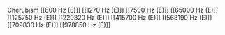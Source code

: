 Cherubism
[[800 Hz (E)]]
[[1270 Hz (E)]]
[[7500 Hz (E)]]
[[65000 Hz (E)]]
[[125750 Hz (E)]]
[[229320 Hz (E)]]
[[415700 Hz (E)]]
[[563190 Hz (E)]]
[[709830 Hz (E)]]
[[978850 Hz (E)]]